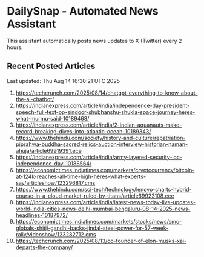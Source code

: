 # DailySnap - Automated News Assistant

This assistant automatically posts news updates to X (Twitter) every 2 hours.

## Recent Posted Articles

Last updated: Thu Aug 14 16:30:21 UTC 2025

1. https://techcrunch.com/2025/08/14/chatgpt-everything-to-know-about-the-ai-chatbot/
2. https://indianexpress.com/article/india/independence-day-president-speech-full-text-op-sindoor-shubhanshu-shukla-space-journey-heres-what-murmu-said-10189468/
3. https://indianexpress.com/article/india/2-indian-aquanauts-make-record-breaking-dives-into-atlantic-ocean-10189343/
4. https://www.thehindu.com/society/history-and-culture/repatriation-piprahwa-buddha-sacred-relics-auction-interview-historian-naman-ahuja/article69919391.ece
5. https://indianexpress.com/article/india/army-layered-security-loc-independence-day-10188564/
6. https://economictimes.indiatimes.com/markets/cryptocurrency/bitcoin-at-124k-reaches-all-time-high-heres-what-experts-say/articleshow/123296817.cms
7. https://www.thehindu.com/sci-tech/technology/lenovo-charts-hybrid-course-in-a-cloud-market-ruled-by-titans/article69923108.ece
8. https://indianexpress.com/article/india/latest-news-today-live-updates-world-india-cities-news-delhi-mumbai-bengaluru-08-14-2025-news-headlines-10187972/
9. https://economictimes.indiatimes.com/markets/stocks/news/smc-globals-shitij-gandhi-backs-jindal-steel-power-for-57-week-rally/videoshow/123282712.cms
10. https://techcrunch.com/2025/08/13/co-founder-of-elon-musks-xai-departs-the-company/
